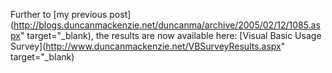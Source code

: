 Further to [my previous post](http://blogs.duncanmackenzie.net/duncanma/archive/2005/02/12/1085.aspx" target="_blank), the results are now available here: [Visual Basic Usage Survey](http://www.duncanmackenzie.net/VBSurveyResults.aspx" target="_blank)